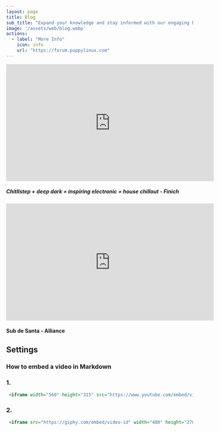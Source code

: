 ```yaml
---
layout: page
title: Blog
sub_title: "Expand your knowledge and stay informed with our engaging blog posts"
image: '/assets/web/blog.webp'
actions:
  - label: "More Info"
    icon: info
    url: "https://forum.puppylinux.com"   
---
```


<iframe width="560" height="315" src="https://www.youtube.com/embed/TDGHzgKWAeU" frameborder="0" allow="accelerometer; autoplay; clipboard-write; encrypted-media; gyroscope; picture-in-picture" allowfullscreen></iframe>
<h5>Chitllstep + deep dark + inspiring electronic + house chillout - Finich</h5>

<iframe width="560" height="315" src="https://www.youtube.com/embed/f3cIqLewlZA" frameborder="0" allow="accelerometer; autoplay; clipboard-write; encrypted-media; gyroscope; picture-in-picture" allowfullscreen></iframe>

#### Sub de Santa - Alliance


## Settings

### How to embed a video in Markdown

### 1.

```html
 <iframe width="560" height="315" src="https://www.youtube.com/embed/video-id" frameborder="0" allow="accelerometer; autoplay; clipboard-write; encrypted-media; gyroscope; picture-in-picture" allowfullscreen></iframe>
```

### 2.

```html
 <iframe src="https://giphy.com/embed/video-id" width="480" height="270" frameBorder="0" class="giphy-embed" allowFullScreen></iframe>
```

